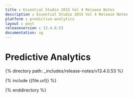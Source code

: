 ```yaml
---
title : Essential Studio 2015 Vol 4 Release Notes
description : Essential Studio 2015 Vol 4 Release Notes
platform : predictive-analytics
layout : post
releaseversion : 13.4.0.53
documentation: ug
---
```


# Predictive Analytics

{% directory path: _includes/release-notes/v13.4.0.53 %}


{% include {{file.url}} %}

{% enddirectory %}
